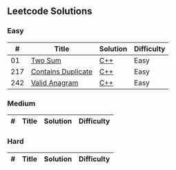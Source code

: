 ## Leetcode Solutions

### Easy

| #   | Title                  | Solution | Difficulty |
|-----|------------------------|-|----|
| 01  | [Two Sum]()            | [C++](./Easy/two_sum.cpp)| Easy |
| 217 | [Contains Duplicate]() | [C++](./Easy/contains_duplicate.cpp)| Easy |
| 242 | [Valid Anagram]()      |[C++](./Easy/contains_duplicate.cpp)|  Easy |


### Medium

| #   | Title                  | Solution | Difficulty |
|-----|------------------------|-|----|

### Hard

| #   | Title                  | Solution | Difficulty |
|-----|------------------------|-|----|